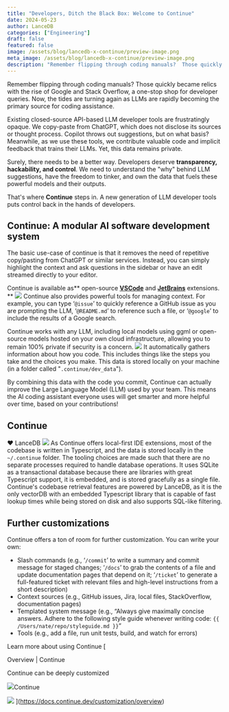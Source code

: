 ```yaml
---
title: "Developers, Ditch the Black Box: Welcome to Continue"
date: 2024-05-23
author: LanceDB
categories: ["Engineering"]
draft: false
featured: false
image: /assets/blog/lancedb-x-continue/preview-image.png
meta_image: /assets/blog/lancedb-x-continue/preview-image.png
description: "Remember flipping through coding manuals?  Those quickly became relics with the rise of Google and Stack Overflow, a one-stop shop for developer queries."
---
```


Remember flipping through coding manuals? Those quickly became relics with the rise of Google and Stack Overflow, a one-stop shop for developer queries. Now, the tides are turning again as LLMs are rapidly becoming the primary source for coding assistance.

Existing closed-source API-based LLM developer tools are frustratingly opaque. We copy-paste from ChatGPT, which does not disclose its sources or thought process. Copilot throws out suggestions, but on what basis? Meanwhile, as we use these tools, we contribute valuable code and implicit feedback that trains their LLMs. Yet, this data remains private.

Surely, there needs to be a better way. Developers deserve **transparency, hackability, and control**. We need to understand the "why" behind LLM suggestions, have the freedom to tinker, and own the data that fuels these powerful models and their outputs.

That's where **Continue** steps in. A new generation of LLM developer tools puts control back in the hands of developers.

## Continue: A modular AI software development system

The basic use-case of continue is that it removes the need of repetitive copy/pasting from ChatGPT or similar services. Instead, you can simply highlight the context and ask questions in the sidebar or have an edit streamed directly to your editor.

Continue is available as** open-source **[**VSCode**](https://marketplace.visualstudio.com/items?itemName=Continue.continue)** and **[**JetBrains**](https://plugins.jetbrains.com/plugin/22707-continue-extension)** extensions. **
![](__GHOST_URL__/content/images/2024/05/Screenshot-2024-05-22-at-4.26.28-PM.png)
Continue also provides powerful tools for managing context. For example, you can type ‘`@issue`’ to quickly reference a GitHub issue as you are prompting the LLM, ‘`@README.md`’ to reference such a file, or ‘`@google`’ to include the results of a Google search.

Continue works with any LLM, including local models using ggml or open-source models hosted on your own cloud infrastructure, allowing you to remain 100% private if security is a concern.
![](__GHOST_URL__/content/images/2024/05/Screenshot-2024-05-12-at-3.09.33-PM.png)
It automatically gathers information about how you code. This includes things like the steps you take and the choices you make. This data is stored locally on your machine (in a folder called "`.continue/dev_data`").

By combining this data with the code you commit, Continue can actually improve the Large Language Model (LLM) used by your team. This means the AI coding assistant everyone uses will get smarter and more helpful over time, based on your contributions!

## Continue

 ❤️
 LanceDB
![](__GHOST_URL__/content/images/2024/05/Screenshot-2024-05-12-at-3.18.44-PM.png)
As Continue offers local-first IDE extensions, most of the codebase is written in Typescript, and the data is stored locally in the `~/.continue` folder. The tooling choices are made such that there are no separate processes required to handle database operations.  It uses SQLite as a transactional database because there are libraries with great Typescript support, it is embedded, and is stored gracefully as a single file. Continue's codebase retrieval features are powered by LanceDB, as it is the only vectorDB with an embedded Typescript library that is capable of fast lookup times while being stored on disk and also supports SQL-like filtering.

## Further customizations

Continue offers a ton of room for further customization. You can write your own:

- Slash commands (e.g., ‘`/commit`’ to write a summary and commit message for staged changes; ‘`/docs`’ to grab the contents of a file and update documentation pages that depend on it; ‘`/ticket`’ to generate a full-featured ticket with relevant files and high-level instructions from a short description)
- Context sources (e.g., GitHub issues, Jira, local files, StackOverflow, documentation pages)
- Templated system message (e.g., “Always give maximally concise answers. Adhere to the following style guide whenever writing code: `{{ /Users/nate/repo/styleguide.md }}`”
- Tools (e.g., add a file, run unit tests, build, and watch for errors)

Learn more about using Continue
[

Overview | Continue

Continue can be deeply customized

![](https://docs.continue.dev/img/favicon.ico)Continue

![](https://docs.continue.dev/img/continue-social-card.png)
](https://docs.continue.dev/customization/overview)
